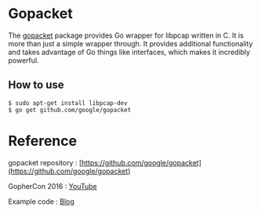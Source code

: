 # Gopacket
The [gopacket](https://github.com/google/gopacket) package provides Go wrapper for libpcap written in C. It is more than just a simple wrapper through. It provides additional functionality and takes advantage of Go things like interfaces, which makes it incredibly powerful.

## How to use
```
$ sudo apt-get install libpcap-dev
$ go get github.com/google/gopacket
```

# Reference
gopacket repository : [https://github.com/google/gopacket](https://github.com/google/gopacket)

GopherCon 2016 : [YouTube](https://youtu.be/APDnbmTKjgM)

Example code : [Blog](https://www.devdungeon.com/content/packet-capture-injection-and-analysis-gopacket)

